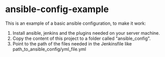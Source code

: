 # ansible-config-example
This is an example of a basic ansible configuration, to make it work:

1. Install ansible, jenkins and the plugins needed on your server machine.
2. Copy the content of this project to a folder called "ansible_config".
3. Point to the path of the files needed in the Jenkinsfile like path_to_ansible_config/yml_file.yml
